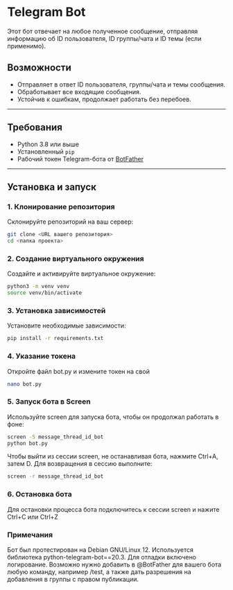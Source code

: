 # Telegram Bot

Этот бот отвечает на любое полученное сообщение, отправляя информацию об ID пользователя, ID группы/чата и ID темы (если применимо).

## Возможности
- Отправляет в ответ ID пользователя, группы/чата и темы сообщения.
- Обработывает все входящие сообщения.
- Устойчив к ошибкам, продолжает работать без перебоев.

---

## Требования
- Python 3.8 или выше
- Установленный `pip`
- Рабочий токен Telegram-бота от [BotFather](https://core.telegram.org/bots#botfather)

---

## Установка и запуск

### 1. Клонирование репозитория
Склонируйте репозиторий на ваш сервер:
```bash
git clone <URL вашего репозитория>
cd <папка проекта>
```

### 2. Создание виртуального окружения
Создайте и активируйте виртуальное окружение:
```bash
python3 -m venv venv
source venv/bin/activate
```

### 3. Установка зависимостей
Установите необходимые зависимости:
```bash
pip install -r requirements.txt
```

### 4. Указание токена
Откройте файл bot.py и измените токен на свой
```bash
nano bot.py
```

### 5. Запуск бота в Screen
Используйте screen для запуска бота, чтобы он продолжал работать в фоне:
```bash
screen -S message_thread_id_bot
python bot.py
```

Чтобы выйти из сессии screen, не останавливая бота, нажмите Ctrl+A, затем D.
Для возвращения в сессию выполните:
```bash
screen -r message_thread_id_bot
```

### 6. Остановка бота
Для остановки процесса бота подключитесь к сессии screen и нажите Ctrl+C или Ctrl+Z

### Примечания
Бот был протестирован на Debian GNU/Linux 12.
Используется библиотека python-telegram-bot==20.3.
Для отладки включено логирование.
Возможно нужно добавить в @BotFather для вашего бота любую команду, например /test, а также дать разрешения на добавления в группы с правом публикации.
